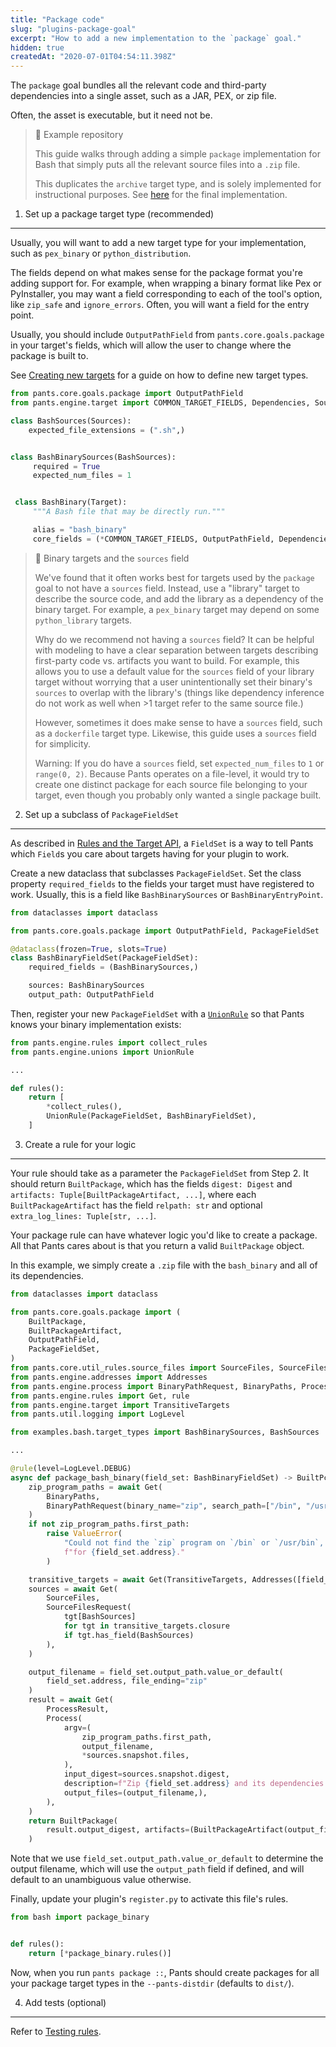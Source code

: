 ```yaml
---
title: "Package code"
slug: "plugins-package-goal"
excerpt: "How to add a new implementation to the `package` goal."
hidden: true
createdAt: "2020-07-01T04:54:11.398Z"
---
```

The `package` goal bundles all the relevant code and third-party dependencies into a single asset, such as a JAR, PEX, or zip file.

Often, the asset is executable, but it need not be.

> 📘 Example repository
>
> This guide walks through adding a simple `package` implementation for Bash that simply puts all the relevant source files into a `.zip` file.
>
> This duplicates the `archive` target type, and is solely implemented for instructional purposes. See [here](https://github.com/pantsbuild/example-plugin/blob/main/pants-plugins/examples/bash/package_bash_binary.py) for the final implementation.

1. Set up a package target type (recommended)
---------------------------------------------

Usually, you will want to add a new target type for your implementation, such as `pex_binary` or `python_distribution`.

The fields depend on what makes sense for the package format you're adding support for. For example, when wrapping a binary format like Pex or PyInstaller, you may want a field corresponding to each of the tool's option, like `zip_safe` and `ignore_errors`. Often, you will want a field for the entry point.

Usually, you should include `OutputPathField` from `pants.core.goals.package` in your target's fields, which will allow the user to change where the package is built to.

See [Creating new targets](doc:target-api-new-targets) for a guide on how to define new target types.

```python
from pants.core.goals.package import OutputPathField
from pants.engine.target import COMMON_TARGET_FIELDS, Dependencies, Sources, Target

class BashSources(Sources):
    expected_file_extensions = (".sh",)


class BashBinarySources(BashSources):
     required = True
     expected_num_files = 1


 class BashBinary(Target):
     """A Bash file that may be directly run."""

     alias = "bash_binary"
     core_fields = (*COMMON_TARGET_FIELDS, OutputPathField, Dependencies, BashBinarySources)
```

> 🚧 Binary targets and the `sources` field
>
> We've found that it often works best for targets used by the `package` goal to not have a `sources` field. Instead, use a "library" target to describe the source code, and add the library as a dependency of the binary target. For example, a `pex_binary` target may depend on some `python_library` targets.
>
> Why do we recommend not having a `sources` field? It can be helpful with modeling to have a clear separation between targets describing first-party code vs. artifacts you want to build. For example, this allows you to use a default value for the `sources` field of your library target without worrying that a user unintentionally set their binary's `sources` to overlap with the library's (things like dependency inference do not work as well when >1 target refer to the same source file.)
>
> However, sometimes it does make sense to have a `sources` field, such as a `dockerfile` target type. Likewise, this guide uses a `sources` field for simplicity.
>
> Warning: If you do have a `sources` field, set `expected_num_files` to `1` or `range(0, 2)`. Because Pants operates on a file-level, it would try to create one distinct package for each source file belonging to your target, even though you probably only wanted a single package built.

2. Set up a subclass of `PackageFieldSet`
-----------------------------------------

As described in [Rules and the Target API](doc:rules-api-and-target-api), a `FieldSet` is a way to tell Pants which `Field`s you care about targets having for your plugin to work.

Create a new dataclass that subclasses `PackageFieldSet`. Set the class property `required_fields` to the fields your target must have registered to work. Usually, this is a field like `BashBinarySources` or `BashBinaryEntryPoint`.

```python
from dataclasses import dataclass

from pants.core.goals.package import OutputPathField, PackageFieldSet

@dataclass(frozen=True, slots=True)
class BashBinaryFieldSet(PackageFieldSet):
    required_fields = (BashBinarySources,)

    sources: BashBinarySources
    output_path: OutputPathField
```

Then, register your new `PackageFieldSet` with a [`UnionRule`](doc:rules-api-unions) so that Pants knows your binary implementation exists:

```python
from pants.engine.rules import collect_rules
from pants.engine.unions import UnionRule

...

def rules():
    return [
      	*collect_rules(),
        UnionRule(PackageFieldSet, BashBinaryFieldSet),
    ]
```

3. Create a rule for your logic
-------------------------------

Your rule should take as a parameter the `PackageFieldSet` from Step 2. It should return `BuiltPackage`, which has the fields `digest: Digest` and `artifacts: Tuple[BuiltPackageArtifact, ...]`, where each `BuiltPackageArtifact` has the field `relpath: str` and optional `extra_log_lines: Tuple[str, ...]`.

Your package rule can have whatever logic you'd like to create a package. All that Pants cares about is that you return a valid `BuiltPackage` object.

In this example, we simply create a `.zip` file with the `bash_binary` and all of its dependencies.

```python
from dataclasses import dataclass

from pants.core.goals.package import (
    BuiltPackage,
    BuiltPackageArtifact,
    OutputPathField,
    PackageFieldSet,
)
from pants.core.util_rules.source_files import SourceFiles, SourceFilesRequest
from pants.engine.addresses import Addresses
from pants.engine.process import BinaryPathRequest, BinaryPaths, Process, ProcessResult
from pants.engine.rules import Get, rule
from pants.engine.target import TransitiveTargets
from pants.util.logging import LogLevel

from examples.bash.target_types import BashBinarySources, BashSources

...

@rule(level=LogLevel.DEBUG)
async def package_bash_binary(field_set: BashBinaryFieldSet) -> BuiltPckage:
    zip_program_paths = await Get(
        BinaryPaths,
        BinaryPathRequest(binary_name="zip", search_path=["/bin", "/usr/bin"]),
    )
    if not zip_program_paths.first_path:
        raise ValueError(
            "Could not find the `zip` program on `/bin` or `/usr/bin`, so cannot create a package "
            f"for {field_set.address}."
        )

    transitive_targets = await Get(TransitiveTargets, Addresses([field_set.address]))
    sources = await Get(
        SourceFiles,
        SourceFilesRequest(
            tgt[BashSources]
            for tgt in transitive_targets.closure
            if tgt.has_field(BashSources)
        ),
    )

    output_filename = field_set.output_path.value_or_default(
        field_set.address, file_ending="zip"
    )
    result = await Get(
        ProcessResult,
        Process(
            argv=(
                zip_program_paths.first_path,
                output_filename,
                *sources.snapshot.files,
            ),
            input_digest=sources.snapshot.digest,
            description=f"Zip {field_set.address} and its dependencies.",
            output_files=(output_filename,),
        ),
    )
    return BuiltPackage(
        result.output_digest, artifacts=(BuiltPackageArtifact(output_filename),)
    )

```

Note that we use `field_set.output_path.value_or_default` to determine the output filename, which will use the `output_path` field if defined, and will default to an unambiguous value otherwise.

Finally, update your plugin's `register.py` to activate this file's rules.

```python pants-plugins/bash/register.py
from bash import package_binary


def rules():
    return [*package_binary.rules()]
```

Now, when you run `pants package ::`, Pants should create packages for all your package target types in the `--pants-distdir` (defaults to `dist/`).

4. Add tests (optional)
-----------------------

Refer to [Testing rules](doc:rules-api-testing).
